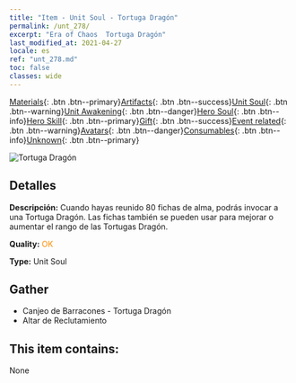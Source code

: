 ```yaml
---
title: "Item - Unit Soul - Tortuga Dragón"
permalink: /unt_278/
excerpt: "Era of Chaos  Tortuga Dragón"
last_modified_at: 2021-04-27
locale: es
ref: "unt_278.md"
toc: false
classes: wide
---
```

 [Materials](/ItemsES/){: .btn .btn--primary}[Artifacts](/ItemsES/Artifacts/){: .btn .btn--success}[Unit Soul](/ItemsES/UnitSoul/){: .btn .btn--warning}[Unit Awakening](/ItemsES/UnitAwakening/){: .btn .btn--danger}[Hero Soul](/ItemsES/HeroSoul/){: .btn .btn--info}[Hero Skill](/ItemsES/HeroSkill/){: .btn .btn--primary}[Gift](/ItemsES/Gift/){: .btn .btn--success}[Event related](/ItemsES/Events/){: .btn .btn--warning}[Avatars](/ItemsES/Avatars/){: .btn .btn--danger}[Consumables](/ItemsES/Consumables/){: .btn .btn--info}[Unknown](/ItemsES/Unknown/){: .btn .btn--primary}

 ![Tortuga Dragón](/images/u/ti_longgui.jpg)

## Detalles
 **Descripción:** Cuando hayas reunido 80 fichas de alma, podrás invocar a una Tortuga Dragón. Las fichas también se pueden usar para mejorar o aumentar el rango de las Tortugas Dragón.

 **Quality:** <span style="color: #FF8C00">OK</span>

 **Type:** Unit Soul

## Gather

*    Canjeo de Barracones - Tortuga Dragón 
*    Altar de Reclutamiento 

## This item contains:

  None

